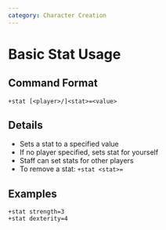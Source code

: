 ```yaml
---
category: Character Creation
---
```


# Basic Stat Usage

## Command Format

`+stat [<player>/]<stat>=<value>`

## Details

- Sets a stat to a specified value
- If no player specified, sets stat for yourself
- Staff can set stats for other players
- To remove a stat: `+stat <stat>=`

## Examples

```
+stat strength=3
+stat dexterity=4
```
